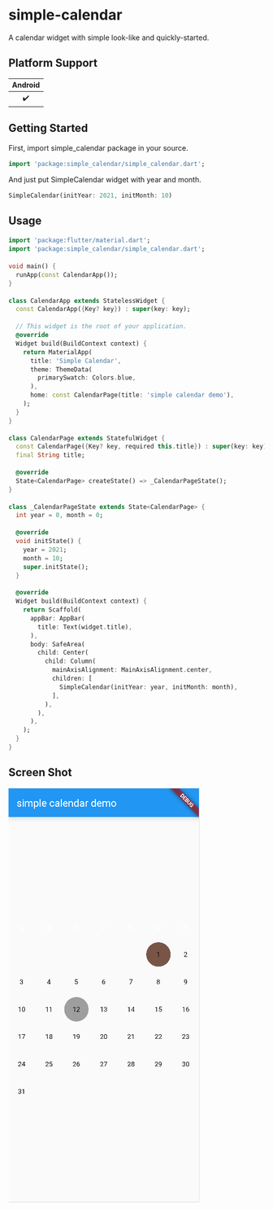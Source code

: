 
# simple-calendar

A calendar widget with simple look-like and quickly-started.


## Platform Support

| Android |
| :-----: |
|   ✔️    |


## Getting Started

First, import simple_calendar package in your source.
```dart
import 'package:simple_calendar/simple_calendar.dart';
```

And just put SimpleCalendar widget with year and month.
```dart
SimpleCalendar(initYear: 2021, initMonth: 10)
```

## Usage

```dart
import 'package:flutter/material.dart';
import 'package:simple_calendar/simple_calendar.dart';

void main() {
  runApp(const CalendarApp());
}

class CalendarApp extends StatelessWidget {
  const CalendarApp({Key? key}) : super(key: key);

  // This widget is the root of your application.
  @override
  Widget build(BuildContext context) {
    return MaterialApp(
      title: 'Simple Calendar',
      theme: ThemeData(
        primarySwatch: Colors.blue,
      ),
      home: const CalendarPage(title: 'simple calendar demo'),
    );
  }
}

class CalendarPage extends StatefulWidget {
  const CalendarPage({Key? key, required this.title}) : super(key: key);
  final String title;

  @override
  State<CalendarPage> createState() => _CalendarPageState();
}

class _CalendarPageState extends State<CalendarPage> {
  int year = 0, month = 0;

  @override
  void initState() {
    year = 2021;
    month = 10;
    super.initState();
  }

  @override
  Widget build(BuildContext context) {
    return Scaffold(
      appBar: AppBar(
        title: Text(widget.title),
      ),
      body: SafeArea(
        child: Center(
          child: Column(
            mainAxisAlignment: MainAxisAlignment.center,
            children: [
              SimpleCalendar(initYear: year, initMonth: month),
            ],
          ),
        ),
      ),
    );
  }
}
```

## Screen Shot

![sample_screen](./docs/src/images/sample_image.PNG)